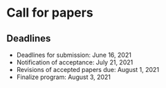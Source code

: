 # Call for papers


## Deadlines

* Deadlines for submission: June 16, 2021
* Notification of acceptance: July 21, 2021
* Revisions of accepted papers due: August 1, 2021
* Finalize program: August 3, 2021

